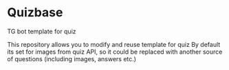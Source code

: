 # Quizbase
TG bot template for quiz

This repository allows you to modify and reuse template for quiz
By default its set for images from quiz API, so it could be replaced with another source of questions (including images, answers etc.)
